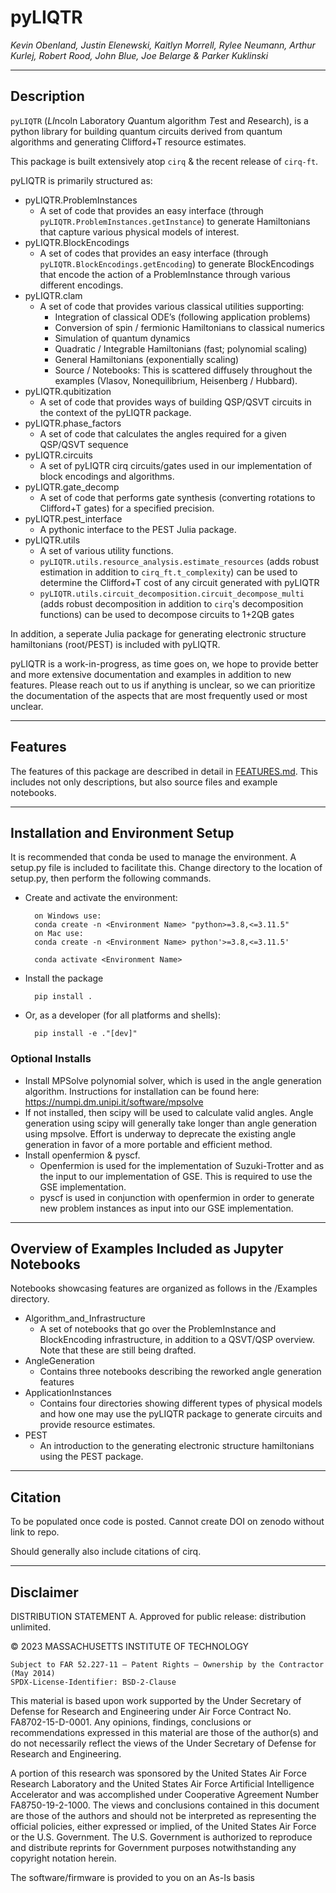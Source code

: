 # pyLIQTR
_Kevin Obenland, Justin Elenewski, Kaitlyn Morrell, Rylee Neumann, Arthur Kurlej, Robert Rood, John Blue, Joe Belarge & Parker Kuklinski_

---
## Description
`pyLIQTR` (<em>LI</em>ncoln Laboratory <em>Q</em>uantum algorithm <em>T</em>est and <em>R</em>esearch), is a python library for building quantum circuits derived from quantum algorithms and generating Clifford+T resource estimates. 

This package is built extensively atop `cirq` & the recent release of `cirq-ft`. 

pyLIQTR is primarily structured as:
- pyLIQTR.ProblemInstances
    - A set of code that provides an easy interface (through `pyLIQTR.ProblemInstances.getInstance`) to generate Hamiltonians that capture various physical models of interest.
- pyLIQTR.BlockEncodings
    - A set of codes that provides an easy interface (through `pyLIQTR.BlockEncodings.getEncoding`) to generate BlockEncodings that encode the action of a ProblemInstance through various different encodings.
- pyLIQTR.clam
    - A set of code that provides various classical utilities supporting:
        - Integration of classical ODE’s (following application problems)
        - Conversion of spin / fermionic Hamiltonians to classical numerics
        - Simulation of quantum dynamics
        - Quadratic / Integrable Hamiltonians (fast; polynomial scaling)
        - General Hamiltonians (exponentially scaling)
        - Source / Notebooks: This is scattered diffusely throughout the examples (Vlasov, Nonequilibrium, Heisenberg / Hubbard).
- pyLIQTR.qubitization
    - A set of code that provides ways of building QSP/QSVT circuits in the context of the pyLIQTR package.
- pyLIQTR.phase_factors
    - A set of code that calculates the angles required for a given QSP/QSVT sequence
- pyLIQTR.circuits
    - A set of pyLIQTR cirq circuits/gates used in our implementation of block encodings and algorithms.
- pyLIQTR.gate_decomp
    - A set of code that performs gate synthesis (converting rotations to Clifford+T gates) for a specified precision.
- pyLIQTR.pest_interface
    - A pythonic interface to the PEST Julia package.
- pyLIQTR.utils
    - A set of various utility functions. 
    - `pyLIQTR.utils.resource_analysis.estimate_resources` (adds robust estimation in addition to `cirq_ft.t_complexity`) can be used to determine the Clifford+T cost of any circuit generated with pyLIQTR
    - `pyLIQTR.utils.circuit_decomposition.circuit_decompose_multi` (adds robust decomposition in addition to `cirq`'s decomposition functions) can be used to decompose circuits to 1+2QB gates

In addition, a seperate Julia package for generating electronic structure hamiltonians (root/PEST) is included with pyLIQTR.

pyLIQTR is a work-in-progress, as time goes on, we hope to provide better and more extensive documentation and examples in addition to new features. Please reach out to us if anything is unclear, so we can prioritize the documentation of the aspects that are most frequently used or most unclear.

---
## Features
The features of this package are described in detail in [FEATURES.md](FEATURES.md). This includes not only descriptions, but also source files and example notebooks.

---

## Installation and Environment Setup
It is recommended that conda be used to manage the environment. A setup.py file is included to facilitate this.
Change directory to the location of setup.py, then perform the following commands.

- Create and activate the environment:

        on Windows use:
        conda create -n <Environment Name> "python>=3.8,<=3.11.5"
        on Mac use:
        conda create -n <Environment Name> python'>=3.8,<=3.11.5'

        conda activate <Environment Name>
        
- Install the package

        pip install .

- Or, as a developer (for all platforms and shells):

        pip install -e ."[dev]"
        
### Optional Installs
- Install MPSolve polynomial solver, which is used in the angle generation algorithm. Instructions for installation can be found here: https://numpi.dm.unipi.it/software/mpsolve
- If not installed, then scipy will be used to calculate valid angles. Angle generation using scipy will generally take longer than angle generation using mpsolve.
Effort is underway to deprecate the existing angle generation in favor of a more portable and efficient method.
- Install openfermion & pyscf. 
    - Openfermion is used for the implementation of Suzuki-Trotter and as the input to our implementation of GSE. This is required to use the GSE implementation.
    - pyscf is used in conjunction with openfermion in order to generate new problem instances as input into our GSE implementation.

---

## Overview of Examples Included as Jupyter Notebooks

Notebooks showcasing features are organized as follows in the /Examples directory.
- Algorithm_and_Infrastructure
    - A set of notebooks that go over the ProblemInstance and BlockEncoding infrastructure, in addition to a QSVT/QSP overview. Note that these are still being drafted.
- AngleGeneration
    - Contains three notebooks describing the reworked angle generation features
- ApplicationInstances
    - Contains four directories showing different types of physical models and how one may use the pyLIQTR package to generate circuits and provide resource estimates.
- PEST
    - An introduction to the generating electronic structure hamiltonians using the PEST package.
---

## Citation
To be populated once code is posted. Cannot create DOI on zenodo without link to repo.

Should generally also include citations of cirq.

---

## Disclaimer

DISTRIBUTION STATEMENT A. Approved for public release: distribution unlimited.

© 2023 MASSACHUSETTS INSTITUTE OF TECHNOLOGY
    
    Subject to FAR 52.227-11 – Patent Rights – Ownership by the Contractor (May 2014)
    SPDX-License-Identifier: BSD-2-Clause
    
This material is based upon work supported by the Under Secretary of Defense for Research and Engineering under Air Force Contract No. FA8702-15-D-0001. Any opinions, findings, conclusions or recommendations expressed in this material are those of the author(s) and do not necessarily reflect the views of the Under Secretary of Defense for Research and Engineering.

A portion of this research was sponsored by the United States Air Force Research Laboratory and the United States Air Force Artificial Intelligence Accelerator and was accomplished under Cooperative Agreement Number FA8750-19-2-1000. The views and conclusions contained in this document are those of the authors and should not be interpreted as representing the official policies, either expressed or implied, of the United States Air Force or the U.S. Government. The U.S. Government is authorized to reproduce and distribute reprints for Government purposes notwithstanding any copyright notation herein.

The software/firmware is provided to you on an As-Is basis




